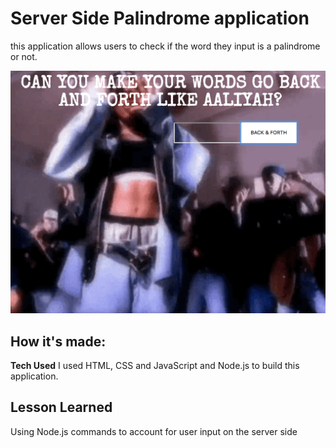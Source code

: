 # Server Side Palindrome application
this application allows users to check if the word they input is a palindrome or not.


![alt tag](sc.png)

## How it's made:
**Tech Used** I used HTML, CSS and JavaScript and Node.js to build this application.

## Lesson Learned
Using Node.js commands to account for user input on the server side
